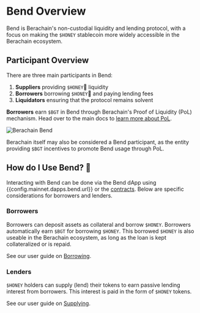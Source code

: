 <script setup>
  import config from '@berachain/config/constants.json';
</script>

# Bend Overview

Bend is Berachain's non-custodial liquidity and lending protocol, with a focus on making the `$HONEY` stablecoin more widely accessible in the Berachain ecosystem.

## Participant Overview

There are three main participants in Bend:

1. **Suppliers** providing `$HONEY`🍯 liquidity
2. **Borrowers** borrowing `$HONEY`🍯 and paying lending fees
3. **Liquidators** ensuring that the protocol remains solvent

**Borrowers** earn `$BGT` in Bend through Berachain's Proof of Liquidity (PoL) mechanism. Head over to the main docs to [learn more about PoL](https://docs.berachain.com/learn/what-is-proof-of-liquidity).

<a :href="config.mainnet.dapps.bend.url">

![Berachain Bend](/assets/how-bend-works-2.png)

</a>

Berachain itself may also be considered a Bend participant, as the entity providing `$BGT` incentives to promote Bend usage through PoL.

## How do I Use Bend? 🤔

Interacting with Bend can be done via the Bend dApp using <a target="_blank" :href="config.mainnet.dapps.bend.url">{{config.mainnet.dapps.bend.url}}</a> or the [contracts](/developers/deployed-contracts). Below are specific considerations for borrowers and lenders.

### Borrowers

Borrowers can deposit assets as collateral and borrow `$HONEY`. Borrowers automatically earn `$BGT` for borrowing `$HONEY`. This borrowed `$HONEY` is also useable in the Berachain ecosystem, as long as the loan is kept collateralized or is repaid.

See our user guide on [Borrowing](/learn/guides/borrowing-and-repaying-honey).

### Lenders

`$HONEY` holders can supply (lend) their tokens to earn passive lending interest from borrowers. This interest is paid in the form of `$HONEY` tokens.

See our user guide on [Supplying](/learn/guides/supply-honey).
